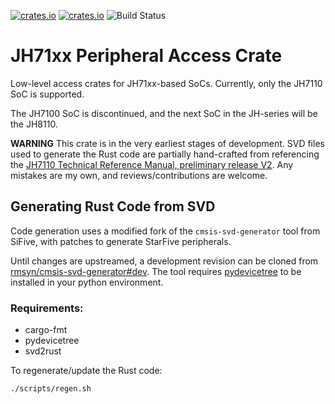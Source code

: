 [![crates.io](https://img.shields.io/crates/d/jh71xx-pac.svg)](https://crates.io/crates/jh71xx-pac)
[![crates.io](https://img.shields.io/crates/v/jh71xx-pac.svg)](https://crates.io/crates/jh71xx-pac)
![Build Status](https://github.com/rmsyn/jh71xx-pac/workflows/CI/badge.svg)

# JH71xx Peripheral Access Crate

Low-level access crates for JH71xx-based SoCs. Currently, only the JH7110 SoC is supported.

The JH7100 SoC is discontinued, and the next SoC in the JH-series will be the JH8110.

**WARNING** This crate is in the very earliest stages of development. SVD files used to generate the Rust code are partially hand-crafted from referencing the [JH7110 Technical Reference Manual, preliminary release V2](https://doc-en.rvspace.org/JH7110/PDF/JH7110_TRM_StarFive_Preliminary_V2.pdf). Any mistakes are my own, and reviews/contributions are welcome.

## Generating Rust Code from SVD

Code generation uses a modified fork of the `cmsis-svd-generator` tool from SiFive, with patches to generate StarFive peripherals.

Until changes are upstreamed, a development revision can be cloned from [rmsyn/cmsis-svd-generator#dev](https://github.com/rmsyn/cmsis-svd-generator/tree/dev). The tool requires [pydevicetree](https://pypi.org/project/pydevicetree/) to be installed in your python environment.

### Requirements:

- cargo-fmt
- pydevicetree
- svd2rust

To regenerate/update the Rust code:

```bash
./scripts/regen.sh
``` 
